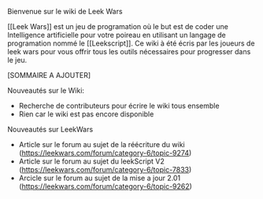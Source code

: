 Bienvenue sur le wiki de Leek Wars

[[Leek Wars]] est un jeu de programation où le but est de coder une Intelligence artificielle pour votre poireau en utilisant un langage de programation nommé le [[Leekscript]]. Ce wiki à été écris par les joueurs de leek wars pour vous offrir tous les outils nécessaires pour progresser dans le jeu.

[SOMMAIRE A AJOUTER]

Nouveautés sur le Wiki:
* Recherche de contributeurs pour écrire le wiki tous ensemble
* Rien car le wiki est pas encore disponible

Nouveautés sur LeekWars
* Article sur le forum au sujet de la réécriture du wiki (https://leekwars.com/forum/category-6/topic-9274)
* Article sur le forum au sujet du leekScript V2 (https://leekwars.com/forum/category-6/topic-7833)
* Arcicle sur le forum au sujet de la mise a jour 2.01 (https://leekwars.com/forum/category-6/topic-9262)
